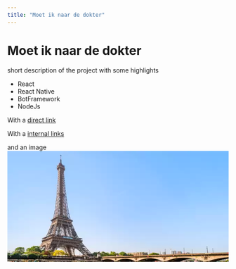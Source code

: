 ```yaml
---
title: "Moet ik naar de dokter"
---
```

# Moet ik naar de dokter
short description of the project with some highlights
- React
- React Native
- BotFramework
- NodeJs

With a [direct link](https://www.nu.nl/economie/6138654/sector-voorziet-volgende-week-grote-stappen-op-weg-naar-meer-reizen.html)

With a [internal links](../2_education/vu.md)

and an image
![alt text](../assets/paris.webp)

